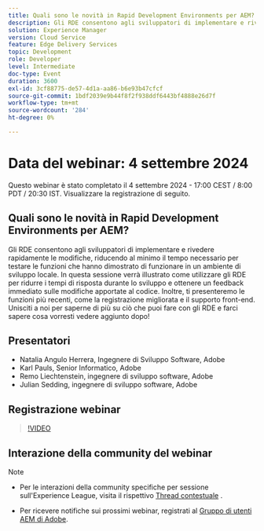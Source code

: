```yaml
---
title: Quali sono le novità in Rapid Development Environments per AEM?
description: Gli RDE consentono agli sviluppatori di implementare e rivedere rapidamente le modifiche, riducendo al minimo il tempo necessario per testare le funzioni che hanno dimostrato di funzionare in un ambiente di sviluppo locale. In questa sessione verrà illustrato come utilizzare gli RDE per ridurre i tempi di risposta durante lo sviluppo e ottenere un feedback immediato sulle modifiche apportate al codice. Inoltre, ti presenteremo le funzioni più recenti, come la registrazione migliorata e il supporto front-end. Unisciti a noi per saperne di più su ciò che puoi fare con gli RDE e farci sapere cosa vorresti vedere aggiunto dopo!
solution: Experience Manager
version: Cloud Service
feature: Edge Delivery Services
topic: Development
role: Developer
level: Intermediate
doc-type: Event
duration: 3600
exl-id: 3cf88775-de57-4d1a-aa86-b6e93b47cfcf
source-git-commit: 1bdf2039e9b44f8f2f938ddf6443bf4888e26d7f
workflow-type: tm+mt
source-wordcount: '284'
ht-degree: 0%

---
```


# Data del webinar: 4 settembre 2024

Questo webinar è stato completato il 4 settembre 2024 - 17:00 CEST / 8:00 PDT / 20:30 IST.
Visualizzare la registrazione di seguito.

## Quali sono le novità in Rapid Development Environments per AEM?

Gli RDE consentono agli sviluppatori di implementare e rivedere rapidamente le modifiche, riducendo al minimo il tempo necessario per testare le funzioni che hanno dimostrato di funzionare in un ambiente di sviluppo locale. In questa sessione verrà illustrato come utilizzare gli RDE per ridurre i tempi di risposta durante lo sviluppo e ottenere un feedback immediato sulle modifiche apportate al codice. Inoltre, ti presenteremo le funzioni più recenti, come la registrazione migliorata e il supporto front-end. Unisciti a noi per saperne di più su ciò che puoi fare con gli RDE e farci sapere cosa vorresti vedere aggiunto dopo!

## Presentatori

* Natalia Angulo Herrera, Ingegnere di Sviluppo Software, Adobe
* Karl Pauls, Senior Informatico, Adobe
* Remo Liechtenstein, ingegnere di sviluppo software, Adobe
* Julian Sedding, ingegnere di sviluppo software, Adobe

## Registrazione webinar

>[!VIDEO](https://video.tv.adobe.com/v/3433337/)

## Interazione della community del webinar

>[!NOTE]
>
>* Per le interazioni della community specifiche per sessione sull&#39;Experience League, visita il rispettivo [Thread contestuale](https://adobe.ly/3M8MFTE) .
>
>* Per ricevere notifiche sui prossimi webinar, registrati al [Gruppo di utenti AEM di Adobe](https://aem-augs.adobe.com/).
